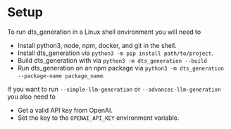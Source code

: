 # Setup

To run dts_generation in a Linux shell environment you will need to
- Install python3, node, npm, docker, and git in the shell.
- Install dts_generation via `python3 -m pip install path/to/project`.
- Build dts_generation with via `python3 -m dts_generation --build`
- Run dts_generation on an npm package via `python3 -m dts_generation --package-name package_name`.

If you want to run `--simple-llm-generation` or `--advancec-llm-generation` you also need to
- Get a valid API key from OpenAI.
- Set the key to the `OPENAI_API_KEY` environment variable.